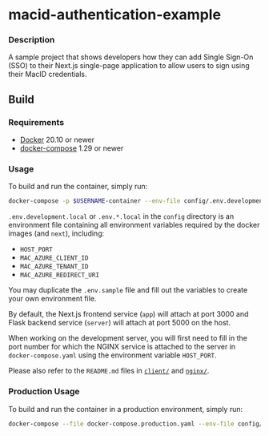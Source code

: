 # macid-authentication-example

### Description
A sample project that shows developers how they can add Single Sign-On (SSO) to their Next.js single-page application to allow users to sign using their MacID credentials.

## Build

### Requirements

- [Docker](https://docs.docker.com/engine/install/) 20.10 or newer
- [docker-compose](https://docs.docker.com/compose/install/) 1.29 or newer

### Usage

To build and run the container, simply run:
```bash
docker-compose -p $USERNAME-container --env-file config/.env.development.local up --build
```

`.env.development.local` or `.env.*.local` in the `config` directory is an environment file containing all environment variables required by the docker images (and `next`), including:

- `HOST_PORT`
- `MAC_AZURE_CLIENT_ID`
- `MAC_AZURE_TENANT_ID`
- `MAC_AZURE_REDIRECT_URI`

You may duplicate the `.env.sample` file and fill out the variables to create your own environment file.

By default, the Next.js frontend service (`app`) will attach at port 3000 and Flask backend service (`server`) will attach at port 5000 on the host.

When working on the development server, you will first need to fill in the port number for which the NGINX service is attached to the server in `docker-compose.yaml` using the environment variable `HOST_PORT`.

Please also refer to the `README.md` files in [`client/`](client/README.md) and [`nginx/`](nginx/README.md).

### Production Usage

To build and run the container in a production environment, simply run:
```bash
docker-compose --file docker-compose.production.yaml --env-file config/.env.production.local up --build
```
